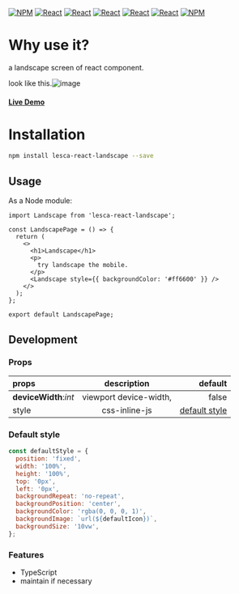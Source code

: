 [![NPM](https://img.shields.io/badge/NPM-ba443f?style=for-the-badge&logo=npm&logoColor=white)](https://www.npmjs.com/)
[![React](https://img.shields.io/badge/Node.js-43853D?style=for-the-badge&logo=node.js&logoColor=white)](https://nodejs.org/en/)
[![React](https://img.shields.io/badge/-ReactJs-61DAFB?style=for-the-badge&logo=react&logoColor=white)](https://zh-hant.reactjs.org/)
[![React](https://img.shields.io/badge/Less-1d365d?style=for-the-badge&logo=less&logoColor=white)](https://lesscss.org/)
[![React](https://img.shields.io/badge/HTML5-E34F26?style=for-the-badge&logo=html5&logoColor=white)](https://www.w3schools.com/html/)
[![React](https://img.shields.io/badge/-CSS3-1572B6?style=for-the-badge&logo=css3&logoColor=white)](https://www.w3schools.com/css/)
[![NPM](https://img.shields.io/badge/DEV-Jameshsu1125-9cf?style=for-the-badge)](https://www.npmjs.com/~jameshsu1125)

# Why use it?

a landscape screen of react component.

look like this.![image](http://linebot.lesca.net/data/git/1.png)

#### [Live Demo](https://jameshsu1125.github.io/lesca-react-landscape/)

# Installation

```sh
npm install lesca-react-landscape --save
```

## Usage

As a Node module:

```JSX
import Landscape from 'lesca-react-landscape';

const LandscapePage = () => {
  return (
    <>
      <h1>Landscape</h1>
      <p>
        try landscape the mobile.
      </p>
      <Landscape style={{ backgroundColor: '#ff6600' }} />
    </>
  );
};

export default LandscapePage;
```

## Development

### Props

| props                 |      description       |                         default |
| :-------------------- | :--------------------: | ------------------------------: |
| **deviceWidth**:_int_ | viewport device-width, |                           false |
| style                 |     css-inline-js      | [default style](#default-style) |

### Default style

```javascript
const defaultStyle = {
  position: 'fixed',
  width: '100%',
  height: '100%',
  top: '0px',
  left: '0px',
  backgroundRepeat: 'no-repeat',
  backgroundPosition: 'center',
  backgroundColor: 'rgba(0, 0, 0, 1)',
  backgroundImage: `url(${defaultIcon})`,
  backgroundSize: '10vw',
};
```

### Features

- TypeScript
- maintain if necessary
